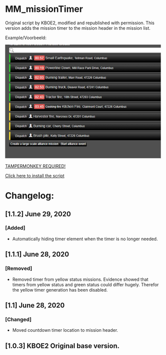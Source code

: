 # MM_missionTimer
Original script by KBOE2, modified and republished with permission. This version adds the mission timer to the mission header in the mission list.

Example/Voorbeeld:

![Example/Voorbeeld](images/example.gif)

[TAMPERMONKEY REQUIRED!](https://www.tampermonkey.net/)

[Click here to install the script](https://github.com/MisteryMan/MM_missionTimer/raw/master/MM_missionTimer.user.js)


# Changelog:

## [1.1.2] June 29, 2020

### [Added]

- Automatically hiding timer element when the timer is no longer needed.

## [1.1.1] June 28, 2020

### [Removed]
- Removed timer from yellow status missions. Evidence showed that timers from yellow status and green status could differ hugely. Therefor the yellow timer generation has been disabled.

## [1.1] June 28, 2020

### [Changed]
- Moved countdown timer location to mission header.

## [1.0.3] KBOE2 Original base version.
